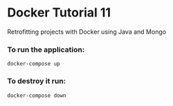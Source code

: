 # Docker Tutorial 11

Retrofitting projects with Docker using Java and Mongo

### To run the application:
```
docker-compose up
```

### To destroy it run:
```
docker-compose down
```